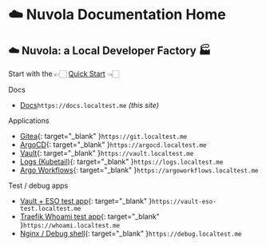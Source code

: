 # ☁️ Nuvola Documentation Home

## ☁️ Nuvola: a Local Developer Factory 🏭

Start with the 👉🏻 [Quick Start](/Readme/) 👈🏻

Docs

- [Docs](https://docs.localtest.me)`https://docs.localtest.me` _(this site)_

Applications

- [Gitea](https://git.localtest.me){: target="_blank" }`https://git.localtest.me`
- [ArgoCD](https://argocd.localtest.me){: target="_blank" }`https://argocd.localtest.me`
- [Vault](https://vault.localtest.me){: target="_blank" }`https://vault.localtest.me`
- [Logs (Kubetail)](https://logs.localtest.me){: target="_blank" }`https://logs.localtest.me`
- [Argo Workflows](https://argoworkflows.localtest.me){: target="_blank" }`https://argoworkflows.localtest.me`

Test / debug apps

- [Vault + ESO test app](https://vault-eso-test.localtest.me){: target="_blank" }`https://vault-eso-test.localtest.me`
- [Traefik Whoami test app](https://whoami.localtest.me){: target="_blank" }`https://whoami.localtest.me`
- [Nginx / Debug shell](https://debug.localtest.me){: target="_blank" }`https://debug.localtest.me`
